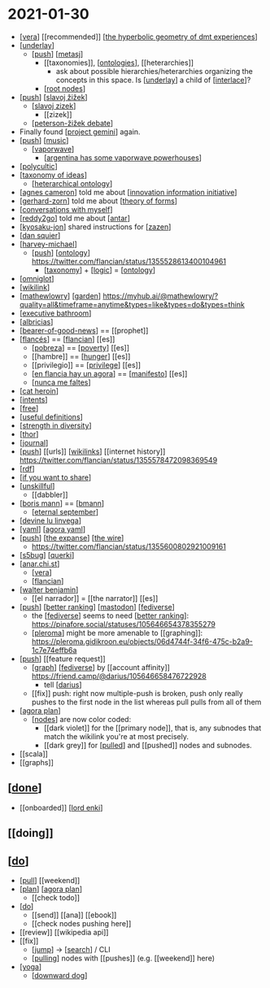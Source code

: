 # 2021-01-30

- [[vera]] [[recommended]] [[the hyperbolic geometry of dmt experiences]]
- [[underlay]]
  - [[push]] [[metasj]] 
    - [[taxonomies]], [[ontologies]], [[heterarchies]]
      - ask about possible hierarchies/heterarchies organizing the concepts in this space. Is [[underlay]] a child of [[interlace]]?
    - [[root nodes]]
- [[push]] [[slavoj žižek]]
  - [[slavoj zizek]]
    - [[zizek]]
  - [[peterson-žižek debate]]
- Finally found [[project gemini]] again.
- [[push]] [[music]]
  - [[vaporwave]]
    - [[argentina has some vaporwave powerhouses]]
- [[polycultic]]
- [[taxonomy of ideas]]
  - [[heterarchical ontology]]
- [[agnes cameron]] told me about [[innovation information initiative]]
- [[gerhard-zorn]] told me about [[theory of forms]]
- [[conversations with myself]]
- [[reddy2go]] told me about [[antar]]
- [[kyosaku-jon]] shared instructions for [[zazen]]
- [[dan squier]]
- [[harvey-michael]]
  - [[push]] [[ontology]] https://twitter.com/flancian/status/1355528613400104961
    - [[taxonomy]] + [[logic]] = [[ontology]]
- [[omniglot]]
- [[wikilink]]
- [[mathewlowry]] [[garden]] https://myhub.ai/@mathewlowry/?quality=all&timeframe=anytime&types=like&types=do&types=think
- [[executive bathroom]]
- [[albricias]]
- [[bearer-of-good-news]] == [[prophet]]
- [[flancés]] == [[flancian]] [[es]]
  - [[pobreza]] == [[poverty]] [[es]]
  - [[hambre]] == [[hunger]] [[es]]
  - [[privilegio]] == [[privilege]] [[es]]
  - [[en flancia hay un agora]] == [[manifesto]] [[es]]
  - [[nunca me faltes]]
- [[cat heroin]]
- [[intents]]
- [[free]]
- [[useful definitions]]
- [[strength in diversity]]
- [[thor]]
- [[journal]]
- [[push]] [[urls]] [[wikilinks]] [[internet history]] https://twitter.com/flancian/status/1355578472098369549
- [[rdf]]
- [[if you want to share]]
- [[unskillful]]
  - [[dabbler]]
- [[boris mann]] == [[bmann]]
  - [[eternal september]]
- [[devine lu linvega]]
- [[yaml]] [[agora yaml]]
- [[push]] [[the expanse]] [[the wire]]
  - https://twitter.com/flancian/status/1355600802921009161
- [[s5bug]] [[querki]]
- [[anar.chi.st]]
  - [[vera]]
  - [[flancian]]
- [[walter benjamin]]
  - [[el narrador]] = [[the narrator]] [[es]]
- [[push]] [[better ranking]] [[mastodon]] [[fediverse]]
  - the [[fediverse]] seems to need [[better ranking]]: https://pinafore.social/statuses/105646654378355279
  - [[pleroma]] might be more amenable to [[graphing]]: https://pleroma.gidikroon.eu/objects/06d4744f-34f6-475c-b2a9-1c7e74effb6a
- [[push]] [[feature request]]
  - [[graph]] [[fediverse]] by [[account affinity]] https://friend.camp/@darius/105646658476722928
    - tell [[darius]]
  - [[fix]] push: right now multiple-push is broken, push only really pushes to the first node in the list whereas pull pulls from all of them
- [[agora plan]]
  - [[nodes]] are now color coded:
    - [[dark violet]] for the [[primary node]], that is, any subnodes that match the wikilink you're at most precisely.
    - [[dark grey]] for [[pulled]] and [[pushed]] nodes and subnodes.
- [[scala]]
- [[graphs]]

## [[done]]
- [[onboarded]] [[lord enki]]

## [[doing]]
## [[do]]
- [[pull]] [[weekend]]
- [[plan]] [[agora plan]]
  - [[check todo]]
- [[do]]
  - [[send]] [[ana]] [[ebook]]
  - [[check nodes pushing here]]
- [[review]] [[wikipedia api]]
- [[fix]]
  - [[jump]] -> [[search]] / CLI
  - [[pulling]] nodes with [[pushes]] (e.g. [[weekend]] here)
- [[yoga]]
  - [[downward dog]]


[//begin]: # "Autogenerated link references for markdown compatibility"
[vera]: ../vera "Vera"
[the hyperbolic geometry of dmt experiences]: ../the-hyperbolic-geometry-of-dmt-experiences "The Hyperbolic Geometry of Dmt Experiences"
[underlay]: ../underlay "Underlay"
[push]: ../push "Push"
[metasj]: ../metasj "Metasj"
[ontologies]: ../ontologies "Ontologies"
[interlace]: ../interlace "Interlace"
[root nodes]: ../root-nodes "Root Nodes"
[slavoj žižek]: ../slavoj-žižek "Slavoj Žižek"
[slavoj zizek]: ../slavoj-zizek "Slavoj Zizek"
[peterson-žižek debate]: ../peterson-žižek-debate "Peterson Žižek Debate"
[project gemini]: ../project-gemini "Project Gemini"
[music]: ../music "Music"
[vaporwave]: ../vaporwave "Vaporwave"
[argentina has some vaporwave powerhouses]: ../argentina-has-some-vaporwave-powerhouses "Argentina Has Some Vaporwave Powerhouses"
[polycultic]: ../polycultic "Polycultic"
[taxonomy of ideas]: ../taxonomy-of-ideas "Taxonomy of Ideas"
[heterarchical ontology]: ../heterarchical-ontology "Heterarchical Ontology"
[agnes cameron]: ../agnes-cameron "Agnes Cameron"
[innovation information initiative]: ../innovation-information-initiative "Innovation Information Initiative"
[gerhard-zorn]: ../gerhard-zorn "Gerhard Zorn"
[theory of forms]: ../theory-of-forms "Theory of Forms"
[conversations with myself]: ../conversations-with-myself "Conversations with Myself"
[reddy2go]: ../reddy2go "Reddy2go"
[antar]: ../antar "Antar"
[kyosaku-jon]: ../kyosaku-jon "Kyosaku Jon"
[zazen]: ../zazen "Zazen"
[dan squier]: ../dan-squier "Dan Squier"
[harvey-michael]: ../harvey-michael "Harvey Michael"
[ontology]: ../ontology "Ontology"
[taxonomy]: ../taxonomy "Taxonomy"
[logic]: ../logic "Logic"
[omniglot]: ../omniglot "Omniglot"
[wikilink]: ../wikilink "Wikilink"
[mathewlowry]: ../mathewlowry "Mathewlowry"
[garden]: ../garden "Garden"
[executive bathroom]: ../executive-bathroom "Executive Bathroom"
[albricias]: ../albricias "Albricias"
[bearer-of-good-news]: ../bearer-of-good-news "Bearer of Good News"
[flancés]: ../flancés "Flancés"
[flancian]: ../flancian "Flancian"
[pobreza]: ../pobreza "Pobreza"
[poverty]: ../poverty "Poverty"
[hunger]: ../hunger "Hunger"
[privilege]: ../privilege "Privilege"
[en flancia hay un agora]: ../en-flancia-hay-un-agora "En Flancia Hay Un Agora"
[manifesto]: ../manifesto "Manifesto"
[nunca me faltes]: ../nunca-me-faltes "Nunca Me Faltes"
[cat heroin]: ../cat-heroin "Cat Heroin"
[intents]: ../intents "Intents"
[free]: ../free "Free"
[useful definitions]: ../useful-definitions "Useful Definitions"
[strength in diversity]: ../strength-in-diversity "Strength in Diversity"
[thor]: ../thor "Thor"
[journal]: ../journal "Journal"
[wikilinks]: ../wikilinks "Wikilinks"
[rdf]: ../rdf "RDF"
[if you want to share]: ../if-you-want-to-share "If You Want to Share"
[unskillful]: ../unskillful "Unskillful"
[boris mann]: ../boris-mann "Boris Mann"
[bmann]: ../bmann "Bmann"
[eternal september]: ../eternal-september "Eternal September"
[devine lu linvega]: ../devine-lu-linvega "Devine Lu Linvega"
[yaml]: ../yaml "Yaml"
[agora yaml]: ../agora-yaml "Agora Yaml"
[the expanse]: ../the-expanse "The Expanse"
[the wire]: ../the-wire "The Wire"
[s5bug]: ../s5bug "S5bug"
[querki]: ../querki "Querki"
[anar.chi.st]: ../anarchist "Anarchist"
[walter benjamin]: ../walter-benjamin "Walter Benjamin"
[better ranking]: ../better-ranking "Better Ranking"
[mastodon]: ../mastodon "Mastodon"
[fediverse]: ../fediverse "Fediverse"
[pleroma]: ../pleroma "Pleroma"
[graph]: ../graph "Graph"
[darius]: ../darius "Darius"
[agora plan]: ../agora-plan "Agora Plan"
[nodes]: ../nodes "Nodes"
[pulled]: ../pulled "Pulled"
[done]: ../done "DONE"
[lord enki]: ../lord-enki "Lord Enki"
[do]: ../do "Do"
[pull]: ../pull "Pull"
[plan]: ../plan "Plan"
[jump]: ../jump "Jump"
[search]: ../search "Search"
[pulling]: ../pulling "Pulling"
[yoga]: ../yoga "Yoga"
[downward dog]: ../downward-dog "Downward Dog"
[//end]: # "Autogenerated link references"